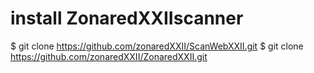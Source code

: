 # install ZonaredXXIIscanner
$ git clone https://github.com/zonaredXXII/ScanWebXXII.git
$ git clone https://github.com/zonaredXXII/ZonaredXXII.git
